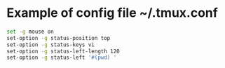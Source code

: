# Example of config file ~/.tmux.conf

```sh
set -g mouse on
set-option -g status-position top
set-option -g status-keys vi
set-option -g status-left-length 120
set-option -g status-left '#(pwd) '
```
